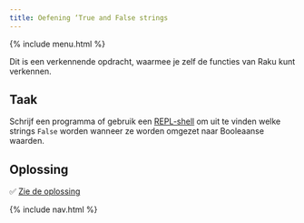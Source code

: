 ```yaml
---
title: Oefening ‘True and False strings
---
```


{% include menu.html %}

Dit is een verkennende opdracht, waarmee je zelf de functies van Raku kunt verkennen.

## Taak

Schrijf een programma of gebruik een [REPL-shell](/nl/essentials/running-programs/from-repl) om uit te vinden welke strings `False` worden wanneer ze worden omgezet naar Booleaanse waarden.

## Oplossing

✅ [Zie de oplossing](solution)

{% include nav.html %}